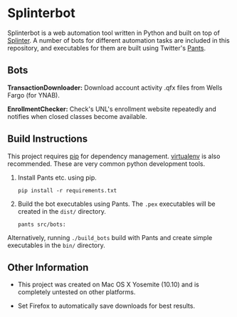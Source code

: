 Splinterbot
===========

Splinterbot is a web automation tool written in Python and built on top of [Splinter](http://splinter.cobrateam.info/). A number of bots for different automation tasks are included in this repository, and executables for them are built using Twitter's [Pants](https://pantsbuild.github.io/).

Bots
----

__TransactionDownloader:__ Download account activity .qfx files from Wells Fargo (for YNAB).

__EnrollmentChecker:__ Check's UNL's enrollment website repeatedly and notifies when closed classes become available.


Build Instructions
------------------

This project requires [pip](https://pypi.python.org/pypi/pip) for dependency management. [virtualenv](http://virtualenv.readthedocs.org/en/latest/) is also recommended. These are very common python development tools.

1.  Install Pants etc. using pip.

    ```{bash}
    pip install -r requirements.txt
    ```

1.  Build the bot executables using Pants. The `.pex` executables will be created in the `dist/` directory.

    ```{bash}
    pants src/bots:
    ```

Alternatively, running `./build_bots` build with Pants and create simple executables in the `bin/` directory.


Other Information
-----------------
* This project was created on Mac OS X Yosemite (10.10) and is completely untested on other platforms.

* Set Firefox to automatically save downloads for best results.
